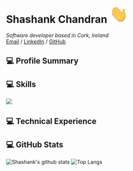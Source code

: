 # Shashank Chandran <img src="https://raw.githubusercontent.com/iamcrazyshank/cv/gh-pages/wave.gif" width="50px">

_Software developer based in Cork, Ireland_ <br>
[Email](mailto:shashankchandran1994@gmail.com) / [LinkedIn](http://www.linkedin.com/in/shashankchandran/) / [GitHub](https://github.com/iamcrazyshank/)

## 💻 Profile Summary

## 💻 Skills
![](https://img.shields.io/static/v1?label=swift&message=5&color=red)

## 💻 Technical Experience

## 💻 GitHub Stats
![Shashank's github stats](https://github-readme-stats.vercel.app/api?username=iamcrazyshank&show_icons=true&theme=radical)
![Top Langs](https://github-readme-stats.vercel.app/api/top-langs/?username=iamcrazyshank&layout=compact)
